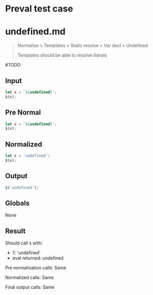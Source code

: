 # Preval test case

# undefined.md

> Normalize > Templates > Static resolve > Var decl > Undefined
>
> Templates should be able to resolve literals

#TODO

## Input

`````js filename=intro
let x = `${undefined}`;
$(x);
`````

## Pre Normal

`````js filename=intro
let x = `${undefined}`;
$(x);
`````

## Normalized

`````js filename=intro
let x = 'undefined';
$(x);
`````

## Output

`````js filename=intro
$('undefined');
`````

## Globals

None

## Result

Should call `$` with:
 - 1: 'undefined'
 - eval returned: undefined

Pre normalization calls: Same

Normalized calls: Same

Final output calls: Same
